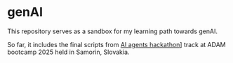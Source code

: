 # genAI
This repository serves as a sandbox for my learning path towards genAI.

So far, it includes the final scripts from [AI agents hackathon]([https://github.com/dexterka/genAI/tree/main/ai_agents_hackathon)] track at ADAM bootcamp 2025 held in Samorin, Slovakia.
